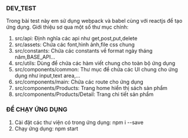 ### DEV_TEST
Trong bài test này em sử dụng webpack và babel cùng với reactjs để tạo ứng dụng.
Giới thiệu sơ qua một số thư mục chính: 

1. src/api: Định nghĩa các api như get,post,put,delete
2. src/assets: Chứa các font,hình ảnh,file css chung
3. src/constants: Chứa các constants về format ngày tháng năm,BASE_API...
4. src/utils: Dùng để chứa các hàm viết chung cho toàn bộ ứng dụng
5. src/components/common: Thư mục để chứa các UI chung cho ứng dụng như input,text area,...
6. src/components/main: Chứa các route cho ứng dụng
7. src/components/Products: Trang home hiển thị sách sản phẩm
8. src/components/Products/Detail: Trang chi tiết sản phẩm


### ĐỂ CHẠY ỨNG DỤNG

1. Cài đặt các thư viện có trong ứng dụng: npm i --save
2. Chạy ứng dụng: npm start